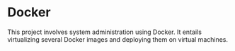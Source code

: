 # Docker
This project involves system administration using Docker. It entails virtualizing several Docker images and deploying them on virtual machines.
